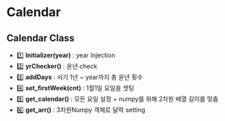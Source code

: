 # Calendar
## Calendar Class 
* 1️⃣ __Initializer(year)__  : year Injection  
* 2️⃣ __yrChecker()__  : 윤년 check   
* 3️⃣ __addDays__  : 서기 1년 ~ year까지 총 윤년 횟수    
* 4️⃣ __set_firstWeek(cnt)__  : 1월1일 요일을 셋팅    
* 5️⃣ __get_calendar()__  : 모든 요일 설정 +  numpy를 위해 2차원 배열 길이를 맞춤 
* 6️⃣ __get_arr()__  : 3차원Numpy 객체로 달력 setting 

